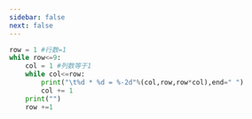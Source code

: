 ```yaml
---
sidebar: false
next: false
---
```

<BlogInfo/>






```python
row = 1 #行数=1
while row<=9:
    col = 1 #列数等于1
    while col<=row:
        print("\t%d * %d = %-2d"%(col,row,row*col),end=" ")
        col += 1
    print("")
    row +=1

```






<ActionBox />
        
<style>#top-box {margin-top:0.5rem!important;}</style>